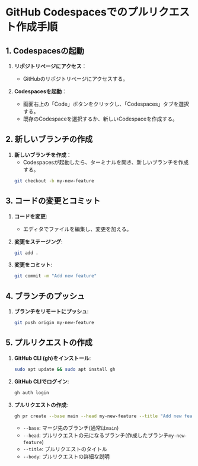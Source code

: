 # GitHub Codespacesでのプルリクエスト作成手順

## 1. Codespacesの起動

1. **リポジトリページにアクセス**：
    - GitHubのリポジトリページにアクセスする。

2. **Codespacesを起動**：
    - 画面右上の「Code」ボタンをクリックし、「Codespaces」タブを選択する。
    - 既存のCodespaceを選択するか、新しいCodespaceを作成する。

## 2. 新しいブランチの作成

1. **新しいブランチを作成**：
    - Codespacesが起動したら、ターミナルを開き、新しいブランチを作成する。
    ```sh
    git checkout -b my-new-feature
    ```

## 3. コードの変更とコミット

1. **コードを変更**:
    - エディタでファイルを編集し、変更を加える。

2. **変更をステージング**:
    ```sh
    git add .
    ```

3. **変更をコミット**:
    ```sh
    git commit -m "Add new feature"
    ```

## 4. ブランチのプッシュ

1. **ブランチをリモートにプッシュ**:
    ```sh
    git push origin my-new-feature
    ```

## 5. プルリクエストの作成

1. **GitHub CLI (gh)をインストール**:
    ```sh
    sudo apt update && sudo apt install gh
    ```

2. **GitHub CLIでログイン**:
    ```sh
    gh auth login
    ```

3. **プルリクエストの作成**:
    ```sh
    gh pr create --base main --head my-new-feature --title "Add new feature" --body "This PR adds a new feature."
    ```
    - `--base`: マージ先のブランチ(通常は`main`)
    - `--head`: プルリクエストの元になるブランチ(作成したブランチ`my-new-feature`)
    - `--title`: プルリクエストのタイトル
    - `--body`: プルリクエストの詳細な説明